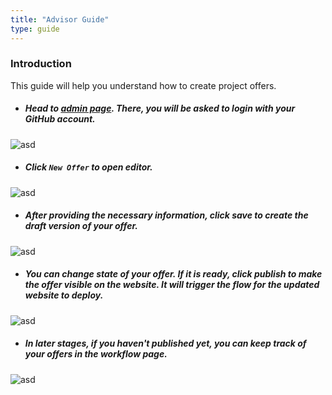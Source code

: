 ```yaml
---
title: "Advisor Guide"
type: guide
---
```


### Introduction
This guide will help you understand how to create project offers.

- ##### Head to [admin page](/admin). There, you will be asked to login with your GitHub account.
![asd](/admin-guide/login.png)



- ##### Click `New Offer` to open editor.
![asd](/admin-guide/new-offer.png)



- ##### After providing the necessary information, click save to create the draft version of your offer.
![asd](/admin-guide/save.png)



- ##### You can change state of your offer. If it is ready, click publish to make the offer visible on the website. It will trigger the flow for the updated website to deploy.
![asd](/admin-guide/ready-publish.png)



- ##### In later stages, if you haven't published yet, you can keep track of your offers in the workflow page.
![asd](/admin-guide/workflow.png)
